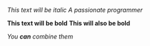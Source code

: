 *This text will be italic*
_A passionate programmer_

**This text will be bold**
__This will also be bold__

_You **can** combine them_
